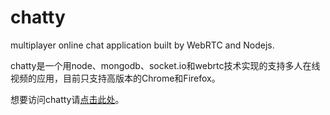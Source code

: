 # chatty

multiplayer online chat application built by WebRTC and Nodejs.

chatty是一个用node、mongodb、socket.io和webrtc技术实现的支持多人在线视频的应用，目前只支持高版本的Chrome和Firefox。<br>

想要访问chatty请[点击此处](http://112.124.46.19/)。
